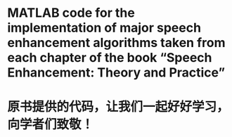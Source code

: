 # MATLAB code for the implementation of major speech enhancement algorithms taken from each chapter of the book “Speech Enhancement: Theory and Practice”

# 原书提供的代码，让我们一起好好学习，向学者们致敬！
